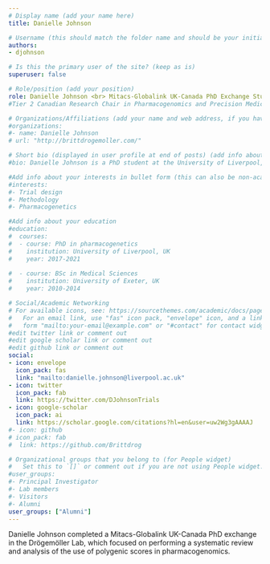 ```yaml
---
# Display name (add your name here)
title: Danielle Johnson

# Username (this should match the folder name and should be your initial and surname)
authors:
- djohnson

# Is this the primary user of the site? (keep as is)
superuser: false

# Role/position (add your position)
role: Danielle Johnson <br> Mitacs-Globalink UK-Canada PhD Exchange Student
#Tier 2 Canadian Research Chair in Pharmacogenomics and Precision Medicine

# Organizations/Affiliations (add your name and web address, if you have one)
#organizations:
#- name: Danielle Johnson
# url: "http://brittdrogemoller.com/"

# Short bio (displayed in user profile at end of posts) (add info about yourself)
#bio: Danielle Johnson is a PhD student at the University of Liverpool, UK, who has been awarded a Mitacs Globalink internship in the Drögemöller lab.

#Add info about your interests in bullet form (this can also be non-academic) 
#interests:
#- Trial design
#- Methodology
#- Pharmacogenetics

#Add info about your education 
#education:
#  courses:
#  - course: PhD in pharmacogenetics
#    institution: University of Liverpool, UK
#    year: 2017-2021
  
#  - course: BSc in Medical Sciences
#    institution: University of Exeter, UK
#    year: 2010-2014

# Social/Academic Networking
# For available icons, see: https://sourcethemes.com/academic/docs/page-builder/#icons
#   For an email link, use "fas" icon pack, "envelope" icon, and a link in the
#   form "mailto:your-email@example.com" or "#contact" for contact widget.
#edit twitter link or comment out
#edit google scholar link or comment out
#edit github link or comment out
social:
- icon: envelope
  icon_pack: fas
  link: "mailto:danielle.johnson@liverpool.ac.uk"
- icon: twitter
  icon_pack: fab
  link: https://twitter.com/DJohnsonTrials
- icon: google-scholar
  icon_pack: ai
  link: https://scholar.google.com/citations?hl=en&user=uw2Wg3gAAAAJ
#- icon: github
# icon_pack: fab
#  link: https://github.com/Brittdrog

# Organizational groups that you belong to (for People widget)
#   Set this to `[]` or comment out if you are not using People widget.
#user_groups:
#- Principal Investigator
#- Lab members
#- Visitors
#- Alumni
user_groups: ["Alumni"]
---
```


Danielle Johnson completed a Mitacs-Globalink UK-Canada PhD exchange in the Drögemöller Lab, which focused on performing a systematic review and analysis of the use of polygenic scores in pharmacogenomics. 
